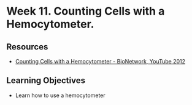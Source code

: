 # Week 11. Counting Cells with a Hemocytometer.

## Resources

+ [Counting Cells with a Hemocytometer - BioNetwork, YouTube 2012](https://youtu.be/pP0xERLUhyc?si=VuGRVFv75Rax0fKF)

## Learning Objectives

+ Learn how to use a hemocytometer